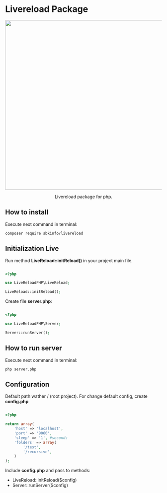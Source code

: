 # Livereload Package

<p align="center">
    <img src="https://wp-rocket.me/wp-content/uploads/2/auto-update.jpg" width="546">
</p>

<p align="center">
    Livereload package for php.
</p>

## How to install

Execute next command in terminal:

    composer require sbkinfo/livereload


## Initialization Live

Run method <b>LiveReload::initReload()</b> 
in your project main file.

```php

<?php 

use LiveReloadPHP\LiveReload;

LiveReload::initReload();

```

Create file <b>server.php</b>:

```php

<?php

use LiveReloadPHP\Server;

Server::runServer();

```

## How to run server

Execute next command in terminal:

    php server.php
    
## Configuration 

Default path wather / (root project).
For change default config, create <b>config.php</b>

```php

<?php 

return array(
	'host' => 'localhost',
	'port' => '9060',
	'sleep' => '1', #seconds
	'folders' => array(
		'/test',
		'/recursive',
	)
);

```

Include <b>config.php</b> and pass to methods:

* LiveReload::initReload($config)
* Server::runServer($config)




